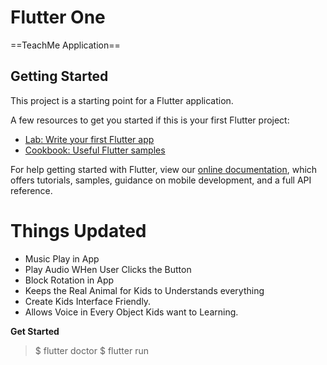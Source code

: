 # Flutter One

==TeachMe Application==

## Getting Started

This project is a starting point for a Flutter application.

A few resources to get you started if this is your first Flutter project:

- [Lab: Write your first Flutter app](https://flutter.dev/docs/get-started/codelab)
- [Cookbook: Useful Flutter samples](https://flutter.dev/docs/cookbook)

For help getting started with Flutter, view our
[online documentation](https://flutter.dev/docs), which offers tutorials,
samples, guidance on mobile development, and a full API reference.

# Things Updated
 - Music Play in App
 - Play Audio WHen User Clicks the Button
 - Block Rotation in App
 - Keeps the Real Animal for Kids to Understands everything
 - Create Kids Interface Friendly.
 - Allows Voice in Every Object Kids want to Learning.

**Get Started**
 > $ flutter doctor
 > $ flutter run